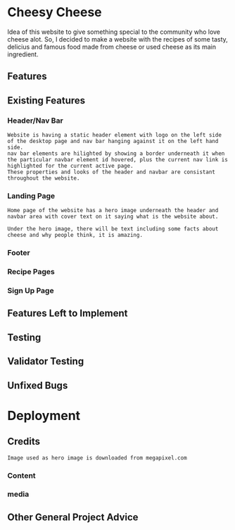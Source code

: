 # Cheesy Cheese
Idea of this website to give something special to the community who love cheese alot. So, I decided to make a website with the recipes of some tasty, delicius and famous food made from cheese or used cheese as its main ingredient.
## Features

## Existing Features
### Header/Nav Bar
    Website is having a static header element with logo on the left side of the desktop page and nav bar hanging against it on the left hand side.
    nav bar elements are hilighted by showing a border underneath it when the particular navbar element id hovered, plus the current nav link is highlighted for the current active page.
    These properties and looks of the header and navbar are consistant throughout the website.

### Landing Page
    Home page of the website has a hero image underneath the header and navbar area with cover text on it saying what is the website about.

    Under the hero image, there will be text including some facts about cheese and why people think, it is amazing.

### Footer

### Recipe Pages

### Sign Up Page

## Features Left to Implement

## Testing

## Validator Testing

## Unfixed Bugs

# Deployment

## Credits
    Image used as hero image is downloaded from megapixel.com
### Content

### media

## Other General Project Advice